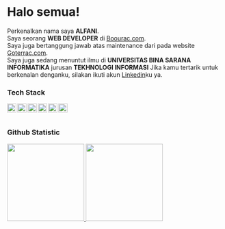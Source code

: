 # Halo semua! 
Perkenalkan nama saya **ALFANI**.\
Saya seorang **WEB DEVELOPER** di [Boourac.com](https://boourac.com/).\
Saya juga bertanggung jawab atas maintenance dari pada website [Goterrac.com](https://goterrac.com/).\
Saya juga sedang menuntut ilmu di **UNIVERSITAS BINA SARANA INFORMATIKA** jurusan **TEKHNOLOGI INFORMASI**
Jika kamu tertarik untuk berkenalan denganku, silakan ikuti akun [Linkedin](https://www.linkedin.com/in/alfani-ahmmadoel-haq-75640b249/)ku ya.
 
### Tech Stack
  <a href="#"><img align="left" alt="JavaScript" title="JavaScript" width="21px" src="https://upload.wikimedia.org/wikipedia/commons/9/99/Unofficial_JavaScript_logo_2.svg" /></a>
  <a href="https://nodejs.org/"><img align="left" alt="NodeJS" title="NodeJS" width="21px" src="https://seeklogo.com/images/N/nodejs-logo-FBE122E377-seeklogo.com.png" /></a>
  <a href="https://reactjs.org/"><img align="left" alt="React" title="React" width="21px" src="https://cdn.worldvectorlogo.com/logos/react-2.svg" /></a>
  <a href="https://www.php.net/"><img align="left" alt="PHP" title="PHP" width="21px" src="https://www.flaticon.com/free-icon/php_5968332" /></a>
  <a href="https://hapi.dev/"><img align="left" alt="Hapi" title="Hapi (NodeJS HTTP Framework)" width="21px" src="https://avatars.githubusercontent.com/u/3774533?s=200&v=4" /></a>
  <a href="https://nextjs.org/"><img align="left" alt="Next" title="Next (React SSR Framework)" width="21px" src="https://iconape.com/wp-content/files/gm/82643/svg/next-js.svg" /></a>
  <br>
  <br>
  
### Github Statistic
<p align="left">
<a href="https://github.com/alfanidoelhaq">
  <img height="180em" src="https://github-readme-stats-eight-theta.vercel.app/api?username=alfanidoelhaq&show_icons=true&theme=algolia&include_all_commits=true&count_private=true"/>
  <img height="180em" src="https://github-readme-stats-eight-theta.vercel.app/api/top-langs/?username=dimasmds&layout=compact&langs_count=8&theme=algolia"/>
</a>
</p>

